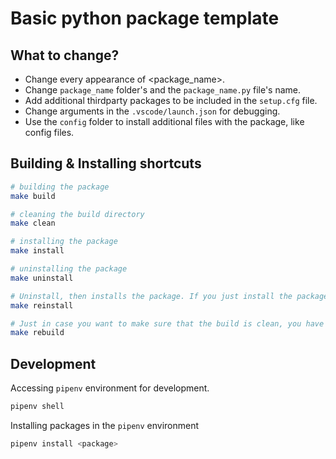 # Basic python package template

## What to change?
- Change every appearance of \<package_name\>.
- Change `package_name` folder's and the `package_name.py` file's name.
- Add additional thirdparty packages to be included in the `setup.cfg` file.
- Change arguments in the `.vscode/launch.json` for debugging.
- Use the `config` folder to install additional files with the package, like config files.

## Building & Installing shortcuts

```sh
# building the package
make build

# cleaning the build directory
make clean

# installing the package
make install

# uninstalling the package
make uninstall

# Uninstall, then installs the package. If you just install the package after it has already been installed, then it won't override the existing installation so you need to uninstall first, then reinstall the package. This shortcut does that for you.
make reinstall

# Just in case you want to make sure that the build is clean, you have the option to rebuild, which is essentially cleaning then building.
make rebuild

```

## Development

Accessing `pipenv` environment for development.
```sh
pipenv shell
```

Installing packages in the `pipenv` environment
```sh
pipenv install <package>
```
